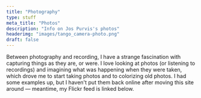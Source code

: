 ```yaml
---
title: "Photography"
type: stuff
meta_title: "Photos"
description: "Info on Jos Purvis's photos"
headerimg: "images/tango_camera-photo.png"
draft: false
---
```


Between photography and recording, I have a strange fascination with capturing things as they are, or were. I love looking at photos (or listening to recordings) and imagining what was happening when they were taken, which drove me to start taking photos and to colorizing old photos. I had some examples up, but I haven't put them back online after moving this site around — meantime, my Flickr feed is linked below.